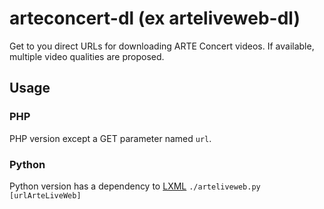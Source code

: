 # arteconcert-dl (ex arteliveweb-dl)
Get to you direct URLs for downloading ARTE Concert videos. If available, multiple video qualities are proposed.

## Usage

### PHP
PHP version except a GET parameter named `url`.

### Python
Python version has a dependency to [LXML](http://lxml.de/)
`./arteliveweb.py [urlArteLiveWeb]`
